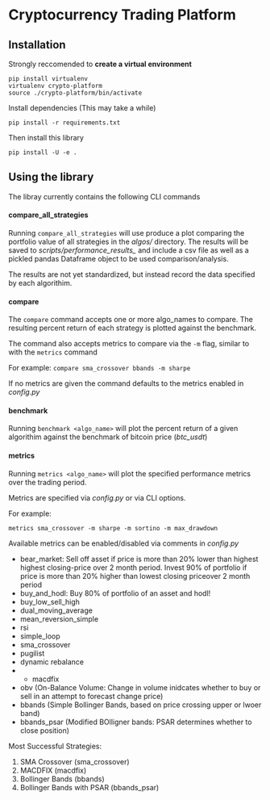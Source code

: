 # Cryptocurrency Trading Platform

## Installation

Strongly reccomended to **create a virtual environment**
```
pip install virtualenv
virtualenv crypto-platform
source ./crypto-platform/bin/activate

```

Install dependencies (This may take a while)

`pip install -r requirements.txt`

Then install this library

`pip install -U -e .`


## Using the library
The libray currently contains the following CLI commands

#### compare_all_strategies
Running `compare_all_strategies` will use produce a plot comparing the portfolio value of all strategies in the *algos/* directory. The results will be saved to *scripts/performance_results_* and include a csv file as well as a pickled pandas Dataframe object to be used comparison/analysis.


The results are not yet standardized, but instead record the data specified by each algorithim.

#### compare
The `compare` command accepts one or more algo_names to compare. The resulting percent return of each strategy is plotted against the benchmark.

The command also accepts metrics to compare via the `-m` flag, similar to with the `metrics` command

For example:
`compare sma_crossover bbands -m sharpe`

If no metrics are given the command defaults to the metrics enabled in *config.py*

#### benchmark

Running `benchmark <algo_name>` will plot the percent return of a given algorithim against the benchmark of bitcoin price (*btc_usdt*)

#### metrics

Running `metrics <algo_name>` will plot the specified performance metrics over the trading period.

Metrics are specified via *config.py* or via CLI options.

For example:

`metrics sma_crossover -m sharpe -m sortino -m max_drawdown`

Available metrics can be enabled/disabled via comments in *config.py*

- bear_market: Sell off asset if price is more than 20% lower than highest highest closing-price over 2 month period. Invest 90% of portfolio if price is more than 20% higher than lowest closing priceover 2 month period
- buy_and_hodl: Buy 80% of portfolio of an asset and hodl!
- buy_low_sell_high
- dual_moving_average
- mean_reversion_simple
- rsi
- simple_loop
- sma_crossover
- pugilist
- dynamic rebalance
- - macdfix
- obv (On-Balance Volume: Change in volume inidcates whether to buy or sell in an attempt to forecast change price)
- bbands (Simple Bollinger Bands, based on price crossing upper or lwoer band)
- bbands_psar (Modified BOlligner bands: PSAR determines whether to close position)

Most Successful Strategies:

1. SMA Crossover (sma_crossover)
2. MACDFIX (macdfix)
3. Bollinger Bands (bbands)
4. Bollinger Bands with PSAR (bbands_psar)




